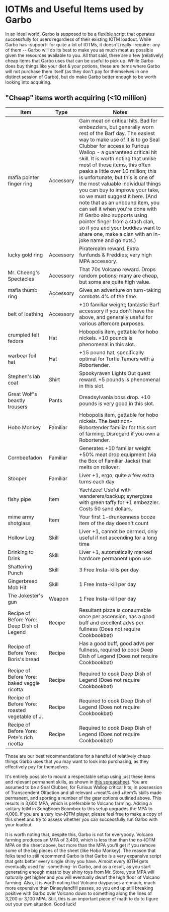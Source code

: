 # IOTMs and Useful Items used by Garbo

In an ideal world, Garbo is supposed to be a flexible script that operates successfully for users regardless of their existing IOTM loadout. While Garbo has -support- for quite a lot of IOTMs, it doesn't really -require- any of them -- Garbo will do its best to make you as much meat as possible given the resources available to you. All that said, there are a few (relatively) cheap items that Garbo uses that can be useful to pick up. While Garbo does buy things like your diet & your potions, these are items where Garbo will not purchase them itself (as they don't pay for themselves in one distinct session of Garbo), but do make Garbo better enough to be worth looking into acquiring.

## "Cheap" items worth acquiring (<10 million)

| Item                                           | Type      | Notes                                                                                                                                                                                                                                                                                                                                                                                                                                                                                                                                                                                                                                                                                           |
| ---------------------------------------------- | --------- | ----------------------------------------------------------------------------------------------------------------------------------------------------------------------------------------------------------------------------------------------------------------------------------------------------------------------------------------------------------------------------------------------------------------------------------------------------------------------------------------------------------------------------------------------------------------------------------------------------------------------------------------------------------------------------------------------- |
| mafia pointer finger ring                      | Accessory | Gain meat on critical hits. Bad for embezzlers, but generally worn rest of the Barf day. The easiest way to make use of it is to go Seal Clubber for access to Furious Wallop - a guaranteed critical hit skill. It is worth noting that unlike most of these items, this often peaks a little over 10 million; this is unfortunate, but this is one of the most valuable individual things you can buy to improve your take, so we must suggest it here. (And note that as an unbound item, you can sell it when you're done with it! Garbo also supports using pointer finger from a stash clan, so if you and your buddies want to share one, make a clan with an in-joke name and go nuts.) |
| lucky gold ring                                | Accessory | Piraterealm reward. Extra funfunds & Freddies; very high MPA accessory.                                                                                                                                                                                                                                                                                                                                                                                                                                                                                                                                                                                                                         |
| Mr. Cheeng's Spectacles                        | Accessory | That 70s Volcano reward. Drops random potions; many are cheap, but some are quite high value.                                                                                                                                                                                                                                                                                                                                                                                                                                                                                                                                                                                                   |
| mafia thumb ring                               | Accessory | Gives an adventure on turn-taking combats 4% of the time.                                                                                                                                                                                                                                                                                                                                                                                                                                                                                                                                                                                                                                       |
| belt of loathing                               | Accessory | +10 familiar weight; fantastic Barf accessory if you don't have the above, and generally useful for various aftercore purposes.                                                                                                                                                                                                                                                                                                                                                                                                                                                                                                                                                                 |
| crumpled felt fedora                           | Hat       | Hobopolis item, gettable for hobo nickels. +10 pounds is phenomenal in this slot.                                                                                                                                                                                                                                                                                                                                                                                                                                                                                                                                                                                                               |
| warbear foil hat                               | Hat       | +15 pound hat, specifically optimal for Turtle Tamers with a Robortender.                                                                                                                                                                                                                                                                                                                                                                                                                                                                                                                                                                                                                       |
| Stephen's lab coat                             | Shirt     | Spookyraven Lights Out quest reward. +5 pounds is phenomenal in this slot.                                                                                                                                                                                                                                                                                                                                                                                                                                                                                                                                                                                                                      |
| Great Wolf's beastly trousers                  | Pants     | Dreadsylvania boss drop. +10 pounds is very good in this slot.                                                                                                                                                                                                                                                                                                                                                                                                                                                                                                                                                                                                                                  |
| Hobo Monkey                                    | Familiar  | Hobopolis item, gettable for hobo nickels. The best non-Robortender familiar for this sort of farming. Disregard if you own a Robortender.                                                                                                                                                                                                                                                                                                                                                                                                                                                                                                                                                      |
| Cornbeefadon                                   | Familiar  | Generates +10 familiar weight +50% meat drop equipment (via the Box of Familiar Jacks) that melts on rollover.                                                                                                                                                                                                                                                                                                                                                                                                                                                                                                                                                                                  |
| Stooper                                        | Familiar  | Liver +1, ergo, quite a few extra turns each day                                                                                                                                                                                                                                                                                                                                                                                                                                                                                                                                                                                                                                                |
| fishy pipe                                     | Item      | Yachtzee! Useful with wanderers/backup; synergizes with green taffy for +1 embezzler. Costs 50 sand dollars.                                                                                                                                                                                                                                                                                                                                                                                                                                                                                                                                                                                    |
| mime army shotglass                            | Item      | Your first 1-drunkenness booze item of the day doesn't count                                                                                                                                                                                                                                                                                                                                                                                                                                                                                                                                                                                                                                    |
| Hollow Leg                                     | Skill     | Liver +1, cannot be permed, only useful if not ascending for a long time                                                                                                                                                                                                                                                                                                                                                                                                                                                                                                                                                                                                                        |
| Drinking to Drink                              | Skill     | Liver +1, automatically marked hardcore permanent upon use                                                                                                                                                                                                                                                                                                                                                                                                                                                                                                                                                                                                                                      |
| Shattering Punch                               | Skill     | 3 Free Insta-kills per day                                                                                                                                                                                                                                                                                                                                                                                                                                                                                                                                                                                                                                                                      |
| Gingerbread Mob Hit                            | Skill     | 1 Free Insta-kill per day                                                                                                                                                                                                                                                                                                                                                                                                                                                                                                                                                                                                                                                                       |
| The Jokester's gun                             | Weapon    | 1 Free Insta-kill per day                                                                                                                                                                                                                                                                                                                                                                                                                                                                                                                                                                                                                                                                       |
| Recipe of Before Yore: Deep Dish of Legend     | Recipe    | Resultant pizza is consumable once per ascension, has a good buff and excellent advs per fullness (Does not require Cookbookbat)                                                                                                                                                                                                                                                                                                                                                                                                                                                                                                                                                                |
| Recipe of Before Yore: Boris's bread           | Recipe    | Has a good buff, good advs per fullness, required to cook Deep Dish of Legend (Does not require Cookbookbat)                                                                                                                                                                                                                                                                                                                                                                                                                                                                                                                                                                                    |
| Recipe of Before Yore: baked veggie ricotta    | Recipe    | Required to cook Deep Dish of Legend (Does not require Cookbookbat)                                                                                                                                                                                                                                                                                                                                                                                                                                                                                                                                                                                                                             |
| Recipe of Before Yore: roasted vegetable of J. | Recipe    | Required to cook Deep Dish of Legend (Does not require Cookbookbat)                                                                                                                                                                                                                                                                                                                                                                                                                                                                                                                                                                                                                             |
| Recipe of Before Yore: Pete's rich ricotta     | Recipe    | Required to cook Deep Dish of Legend (Does not require Cookbookbat)                                                                                                                                                                                                                                                                                                                                                                                                                                                                                                                                                                                                                             |

Those are our best recommendations for a handful of relatively cheap things Garbo uses that you may want to look into purchasing, as they effectively pay for themselves.

It's entirely possible to mount a respectable setup using just these items and relevant permanent skills, as shown in [this spreadsheet](https://docs.google.com/spreadsheets/d/19BvfkftgcgBHDVqllMRaCPvoGeys0tSke51VBH2bjiw/edit#gid=217654304). You are assumed to be a Seal Clubber, for Furious Wallop critical hits, in possession of Transcendent Olfaction and all relevant +meat% and +item% skills made permanent, and sporting a number of the gear options outlined above. This results in 3,600 MPA, which is preferable to Volcano farming. Adding a solitary IotM in SongBoom Boombox to this setup upgrades the MPA to 4,000. If you are a very low-IOTM player, please feel free to make a copy of this sheet and try to assess whether you can successfully run Garbo with your loadout.

It is worth noting that, despite this, Garbo is not for everybody. Volcano farming produces an MPA of 3,400, which is less than than the no-IOTM MPA on the sheet above, but more than the MPA you'll get if you remove some of the big pieces of the sheet (like Hobo Monkey). The reason that folks tend to still recommend Garbo is that Garbo is a very expansive script that gets better every single shiny you have. Almost every IOTM gets eventually used for -something- in Garbo, and as a result, as you start generating enough meat to buy shiny toys from Mr. Store, your MPA will naturally get higher and you will eventually dwarf the high floor of Volcano farming. Also, it is worth noting that Volcano daypasses are much, much more expensive than Dinseylandfill passes, so you end up still breaking positive with Garbo over Volcano down to something along the lines of 3,200 or 3,100 MPA. Still, this is an important piece of math to do to figure out your own situation. Good luck!
